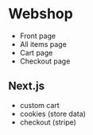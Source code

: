 # Webshop
- Front page
- All items page
- Cart page
- Checkout page

## Next.js
- custom cart
- cookies (store data)
- checkout (stripe)
